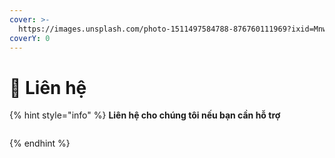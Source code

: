 ```yaml
---
cover: >-
  https://images.unsplash.com/photo-1511497584788-876760111969?ixid=MnwxMjA3fDB8MHxwaG90by1wYWdlfHx8fGVufDB8fHx8&ixlib=rb-1.2.1&auto=format&fit=crop&w=3432&q=80
coverY: 0
---
```


# 🌴 Liên hệ



{% hint style="info" %}
**Liên hệ cho chúng tôi nếu bạn cần hỗ trợ**



```
```
{% endhint %}
